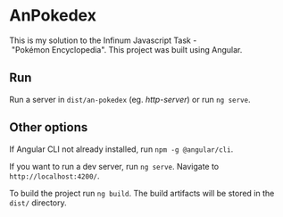 # AnPokedex

This is my solution to the Infinum Javascript Task - "Pokémon Encyclopedia".
This project was built using Angular.

## Run

Run a server in `dist/an-pokedex` (eg. *http-server*) or run `ng serve`.

## Other options

If Angular CLI not already installed, run `npm -g @angular/cli`.

If you want to run a dev server, run `ng serve`. Navigate to `http://localhost:4200/`.

To build the project run `ng build`. The build artifacts will be stored in the `dist/` directory.


